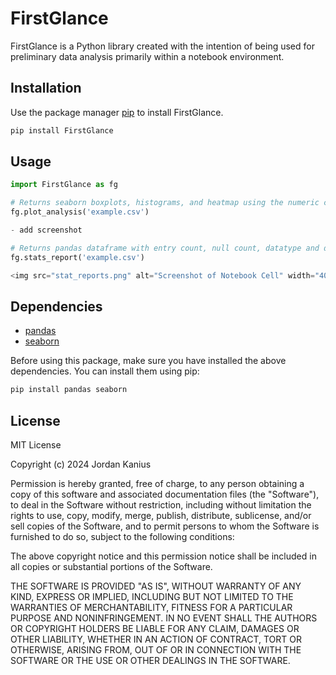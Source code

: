 # FirstGlance

FirstGlance is a Python library created with the intention of being used for preliminary data analysis primarily within a notebook environment.

## Installation

Use the package manager [pip](https://pip.pypa.io/en/stable/) to install FirstGlance.

```bash
pip install FirstGlance
```

## Usage

```python
import FirstGlance as fg

# Returns seaborn boxplots, histograms, and heatmap using the numeric columns
fg.plot_analysis('example.csv')

- add screenshot

# Returns pandas dataframe with entry count, null count, datatype and descriptive statistics for each column
fg.stats_report('example.csv')

<img src="stat_reports.png" alt="Screenshot of Notebook Cell" width="400" height="200"/>

```

## Dependencies

- [pandas](https://pandas.pydata.org/)
- [seaborn](https://seaborn.pydata.org/)

Before using this package, make sure you have installed the above dependencies. You can install them using pip:

```bash
pip install pandas seaborn
```

## License

MIT License

Copyright (c) 2024 Jordan Kanius

Permission is hereby granted, free of charge, to any person obtaining a copy
of this software and associated documentation files (the "Software"), to deal
in the Software without restriction, including without limitation the rights
to use, copy, modify, merge, publish, distribute, sublicense, and/or sell
copies of the Software, and to permit persons to whom the Software is
furnished to do so, subject to the following conditions:

The above copyright notice and this permission notice shall be included in all
copies or substantial portions of the Software.

THE SOFTWARE IS PROVIDED "AS IS", WITHOUT WARRANTY OF ANY KIND, EXPRESS OR
IMPLIED, INCLUDING BUT NOT LIMITED TO THE WARRANTIES OF MERCHANTABILITY,
FITNESS FOR A PARTICULAR PURPOSE AND NONINFRINGEMENT. IN NO EVENT SHALL THE
AUTHORS OR COPYRIGHT HOLDERS BE LIABLE FOR ANY CLAIM, DAMAGES OR OTHER
LIABILITY, WHETHER IN AN ACTION OF CONTRACT, TORT OR OTHERWISE, ARISING FROM,
OUT OF OR IN CONNECTION WITH THE SOFTWARE OR THE USE OR OTHER DEALINGS IN THE
SOFTWARE.